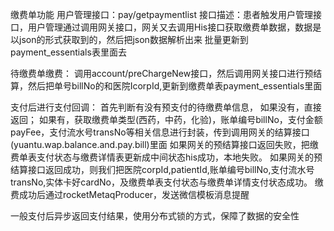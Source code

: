 缴费单功能
用户管理接口：pay/getpaymentlist
接口描述：患者触发用户管理接口，用户管理通过调用网关接口，网关又去调用His接口获取缴费单数据，数据是以json的形式获取到的，然后把json数据解析出来
批量更新到payment_essentials表里面去


待缴费单缴费：
调用account/preChargeNew接口，然后调用网关接口进行预结算，然后把单号billNo的和医院IcorpId,更新到缴费单表payment_essentials里面


支付后进行支付回调：
首先判断有没有预支付的待缴费单信息，
如果没有，直接返回；
如果有，获取缴费单类型(西药，中药，化验)，账单编号billNo，支付金额payFee，支付流水号transNo等相关信息进行封装，传到调用网关的结算接口(yuantu.wap.balance.and.pay.bill)里面
如果网关的预结算接口返回失败，把缴费单表支付状态与缴费详情表更新成中间状态his成功，本地失败。
如果网关的预结算接口返回成功，则我们把医院corpId,patientId,账单编号billNo,支付流水号transNo,实体卡好cardNo，及缴费单表支付状态与缴费单详情支付状态成功。
缴费成功后通过rocketMetaqProducer，发送微信模板消息提醒

一般支付后异步返回支付结果，使用分布式锁的方式，保障了数据的安全性